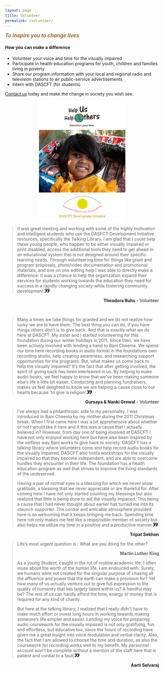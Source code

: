 ```yaml
---
layout: page
title: Volunteer
permalink: /volunteer/
---
```


<div class="right"><em style="font-style: italic; font-weight: bold; color: #9b6735; font-size: 1.2em;"> To inspire you to change lives</em></div>
<h4>How you can make a difference</h4>
<ul>
<li>Volunteer your voice and time for the visually impaired</li>
<li>Participate in health education programs for youth, children and families living in poverty</li>
<li>Share our program information with your local and regional radio and television stations to air public-service advertisements</li>
<li>Intern with DASCFT (for students)</li>
</ul>
<p><a title="Contact Us" href="/Contact">Contact us</a> today and make the change in society you wish see.</p>
<p><a href="/Contact"><img style="display: block; margin-left: auto; margin-right: auto;" title="Volunteer with Cheematrust" src="/images/volunteercent.png" alt="Volunteer with Cheematrust" /></a></p>
<blockquote>It was great meeting and working with some of the highly motivation and intelligent students who use the DASFCT Development Initiative resources, specifically the Talking Library. I am glad that I could help these young people, who happen to be either visually impaired or print disabled, access the additional tools they need to get ahead in an educational system that is not designed around their specific learning needs. Through volunteering time for things like grant and program proposals, photo/video documentation and promotional materials, and one on one editing help I was able to directly make a difference. It was a chance to help the organization expand their services for students working towards the education they need for success in a rapidly changing society while fostering community development.<img src="/images/invertedquote.gif" alt="" /></blockquote>
<p align="right"><strong>Theodora Ruhs</strong> - Volunteer</p>
<div class="clear">&nbsp;</div>
<blockquote>Many a times we take things for granted and we do not realize how lucky we are to have them. The best thing you can do, if you have things others don&rsquo;t is to give back. And that is exactly what we do here at DASCFT. My sister and I started volunteering for this foundation during our winter holidays in 2011. Since then, we have been actively involved with lending a hand to Bani Cheema. We spend our time here recording books in audio format in the foundations own recording studio, help creating awareness, and researching support opportunities for the programs. But, what makes us come back to help the visually impaired? It&rsquo;s the fact that after getting involved, the spirit of giving back has been interleaved in us. By helping to make audio books, we feel happy to know that we've been making someone else&rsquo;s life a little bit easier. Conducting and planning fundraisers, makes us feel delighted to know we are helping a cause close to our hearts because 'to give is religion'.<img src="/images/invertedquote.gif" alt="" /></blockquote>
<p align="right"><strong>Gursaya &amp; Nanki Grewal</strong> - Volunteer</p>
<blockquote>
<p>I&rsquo;ve always had a philanthropic side to my personality. I was introduced to Bani Cheema by my mother during the 2011 Christmas break. When I first came here I was a bit apprehensive about whether or not I would like it here and if this was a cause that I actually believed in? However, from day one of being involved at DASCFT I have not only enjoyed working here but have also been inspired by the selfless way Bani works to give back to society. DASCFT has a talking library where volunteers come and help record audio books for the visually impaired. DASCFT also holds workshops for the visually impaired so that they become independent, and are able to overcome hurdles they encounter in their life. The foundation has a health education program as well that strives to improve the living standards of the undeserved.</p>
<p>Having a pair of normal eyes is a blessing for which we never show gratitude, a blessing that we never appreciate or are thankful for. After coming here I have not only started counting my blessings but also realized that little is being done to aid the visually impaired. This being a cause that I had never thought about earlier has turned me into its staunch supporter. The cordial and amicable atmosphere provided here is so welcoming that it keeps bringing me back. Spending time here not only makes me feel like a responsible member of society but also helps me utilize my time in a positive and a productive manner.<img src="/images/invertedquote.gif" alt="" /></p>
</blockquote>
<p align="right"><strong>Tripat Sekhon </strong></p>
<blockquote>Life&rsquo;s most urgent question is : What are you doing for the other?
<p align="right"><strong>Martin Luther King</strong></p>
<p>As a young Student, caught in the rut of routine academic life, I often muse about the worth of the human life. I am endouced with. Surely, we humans were not created for the singular purpose of chasing all the affluence and power that the earth can make a provision for? Yet how many of us actually venture out to give full expression to the quality of humanity that lies largely latent within us? A handful may be? The rest of us can hardly afford the time, energy or money that is required for any kind of charity.</p>
<p>But here at the talking library, I realized that I really didn&rsquo;t have to make much effort or invest long hours in working towards making someone&rsquo;s life simpler and easier. Lending my voice for preparing audio coursework for the visually impaired is not only gratifying, fun and effortless, but educative too, since the hours of recording have given me a great insight into voice modulation and verbal clarity. Also, the fact that I am allowed to choose the time and duration, as also the coursework for recording works well to my benefit. My personnel account won&rsquo;t be complete without a mention of the staff here that is patient and cordial to a fault.<img src="/images/invertedquote.gif" alt="" /></p>
</blockquote>
<p align="right"><strong>Aarti Selvaraj </strong></p>
